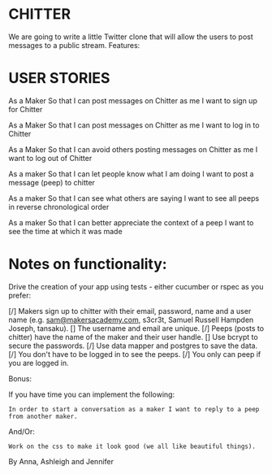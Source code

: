 
CHITTER
=================

We are going to write a little Twitter clone that will allow the users to post messages to a public stream.
Features:

USER STORIES
==================

As a Maker
So that I can post messages on Chitter as me
I want to sign up for Chitter

As a Maker
So that I can post messages on Chitter as me
I want to log in to Chitter

As a Maker
So that I can avoid others posting messages on Chitter as me
I want to log out of Chitter

As a maker
So that I can let people know what I am doing
I want to post a message (peep) to chitter

As a maker
So that I can see what others are saying
I want to see all peeps in reverse chronological order

As a maker
So that I can better appreciate the context of a peep
I want to see the time at which it was made

Notes on functionality:
===========================
Drive the creation of your app using tests - either cucumber or rspec as you prefer:

   [/] Makers sign up to chitter with their email, password, name and a user name (e.g. sam@makersacademy.com, s3cr3t, Samuel Russell Hampden Joseph, tansaku).
   [] The username and email are unique.
   [/] Peeps (posts to chitter) have the name of the maker and their user handle.
   [] Use bcrypt to secure the passwords.
   [/] Use data mapper and postgres to save the data.
   [/] You don't have to be logged in to see the peeps.
   [/] You only can peep if you are logged in.

Bonus:

If you have time you can implement the following:

    In order to start a conversation as a maker I want to reply to a peep from another maker.

And/Or:

    Work on the css to make it look good (we all like beautiful things).


By Anna, Ashleigh and Jennifer